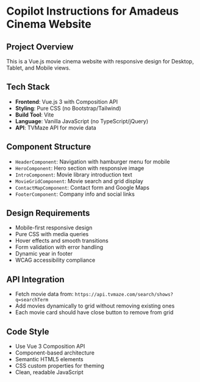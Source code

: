 # Copilot Instructions for Amadeus Cinema Website

<!-- Use this file to provide workspace-specific custom instructions to Copilot. For more details, visit https://code.visualstudio.com/docs/copilot/copilot-customization#_use-a-githubcopilotinstructionsmd-file -->

## Project Overview
This is a Vue.js movie cinema website with responsive design for Desktop, Tablet, and Mobile views.

## Tech Stack
- **Frontend**: Vue.js 3 with Composition API
- **Styling**: Pure CSS (no Bootstrap/Tailwind)
- **Build Tool**: Vite
- **Language**: Vanilla JavaScript (no TypeScript/jQuery)
- **API**: TVMaze API for movie data

## Component Structure
- `HeaderComponent`: Navigation with hamburger menu for mobile
- `HeroComponent`: Hero section with responsive image
- `IntroComponent`: Movie library introduction text
- `MovieGridComponent`: Movie search and grid display
- `ContactMapComponent`: Contact form and Google Maps
- `FooterComponent`: Company info and social links

## Design Requirements
- Mobile-first responsive design
- Pure CSS with media queries
- Hover effects and smooth transitions
- Form validation with error handling
- Dynamic year in footer
- WCAG accessibility compliance

## API Integration
- Fetch movie data from: `https://api.tvmaze.com/search/shows?q=searchTerm`
- Add movies dynamically to grid without removing existing ones
- Each movie card should have close button to remove from grid

## Code Style
- Use Vue 3 Composition API
- Component-based architecture
- Semantic HTML5 elements
- CSS custom properties for theming
- Clean, readable JavaScript
